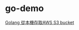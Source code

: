 # go-demo
[Golang 從本機存取AWS S3 bucket](https://matthung0807.blogspot.com/2021/12/go-localhost-access-aws-s3-bucket.html)

